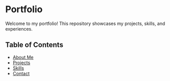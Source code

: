 # Portfolio

Welcome to my portfolio! This repository showcases my projects, skills, and experiences.

## Table of Contents

- [About Me](#about-me)
- [Projects](#projects)
- [Skills](#skills)
- [Contact](#contact)
